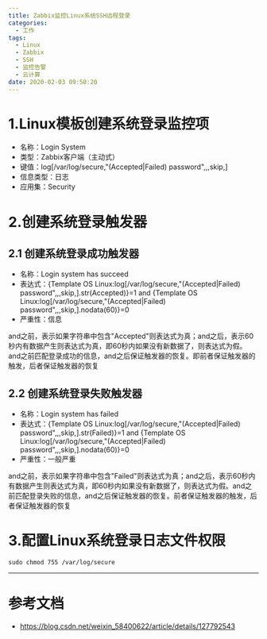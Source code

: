 ```yaml
---
title: Zabbix监控Linux系统SSH远程登录
categories:
  - 工作
tags:
  - Linux
  - Zabbix
  - SSH
  - 监控告警
  - 云计算
date: 2020-02-03 09:50:20
---
```


# 1.Linux模板创建系统登录监控项

- 名称：Login System
- 类型：Zabbix客户端（主动式）
- 键值：log[/var/log/secure,"(Accepted|Failed) password",,,skip,]
- 信息类型：日志
- 应用集：Security

# 2.创建系统登录触发器

## 2.1 创建系统登录成功触发器

- 名称：Login system has succeed
- 表达式：{Template OS Linux:log[/var/log/secure,"(Accepted|Failed) password",,,skip,].str(Accepted)}=1 
and {Template OS Linux:log[/var/log/secure,"(Accepted|Failed) password",,,skip,].nodata(60)}=0
- 严重性：信息

and之前，表示如果字符串中包含"Accepted"则表达式为真；and之后，表示60秒内有数据产生则表达式为真，即60秒内如果没有新数据了，则表达式为假。and之前匹配登录成功的信息，and之后保证触发器的恢复。即前者保证触发器的触发，后者保证触发器的恢复

## 2.2 创建系统登录失败触发器

- 名称：Login system has failed
- 表达式：{Template OS Linux:log[/var/log/secure,"(Accepted|Failed) password",,,skip,].str(Failed)}=1
and {Template OS Linux:log[/var/log/secure,"(Accepted|Failed) password",,,skip,].nodata(60)}=0
- 严重性：一般严重

and之前，表示如果字符串中包含"Failed"则表达式为真；and之后，表示60秒内有数据产生则表达式为真，即60秒内如果没有新数据了，则表达式为假。and之前匹配登录失败的信息，and之后保证触发器的恢复。前者保证触发器的触发，后者保证触发器的恢复

# 3.配置Linux系统登录日志文件权限

    sudo chmod 755 /var/log/secure

---------

# 参考文档

- https://blog.csdn.net/weixin_58400622/article/details/127792543
